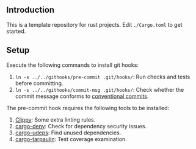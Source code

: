 ## Introduction

This is a template repository for rust projects. Edit `./Cargo.toml` to get started.

## Setup

Execute the following commands to install git hooks:

1. `ln -s ../../githooks/pre-commit .git/hooks/`: Run checks and tests before committing.
2. `ln -s ../../githooks/commit-msg .git/hooks/`: Check whether the commit message conforms to [conventional commits](https://www.conventionalcommits.org/en/v1.0.0/).

The pre-commit hook requires the following tools to be installed:

1. [Clippy](https://github.com/rust-lang/rust-clippy): Some extra linting rules.
2. [cargo-deny](https://crates.io/crates/cargo-deny): Check for dependency security issues.
3. [cargo-udeps](https://crates.io/crates/cargo-udeps): Find unused dependencies.
4. [cargo-tarpaulin](https://crates.io/crates/cargo-tarpaulin): Test coverage examination.
